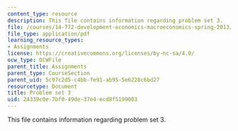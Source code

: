 ```yaml
---
content_type: resource
description: This file contains information regarding problem set 3.
file: /courses/14-772-development-economics-macroeconomics-spring-2013/24339c0e7bf049de37e4ecd8f5199003_MIT14_772S13_pset3.pdf
file_type: application/pdf
learning_resource_types:
- Assignments
license: https://creativecommons.org/licenses/by-nc-sa/4.0/
ocw_type: OCWFile
parent_title: Assignments
parent_type: CourseSection
parent_uid: 5c97c2d5-c4bb-fe91-ab95-5e6228c6bd27
resourcetype: Document
title: Problem set 3
uid: 24339c0e-7bf0-49de-37e4-ecd8f5199003
---
```

This file contains information regarding problem set 3.